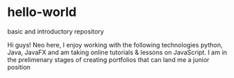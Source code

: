 # hello-world
basic and introductory repository

Hi guys!
Neo here, I enjoy working with the following technologies python, Java, JavaFX and am taking online tutorials & lessons on JavaScript.
I am in the prelimenary stages of creating portfolios that can land me a junior position
